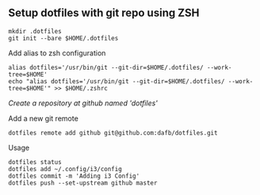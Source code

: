 ## Setup dotfiles with git repo using ZSH

```
mkdir .dotfiles
git init --bare $HOME/.dotfiles
```

Add alias to zsh configuration 
```
alias dotfiles='/usr/bin/git --git-dir=$HOME/.dotfiles/ --work-tree=$HOME'
echo "alias dotfiles='/usr/bin/git --git-dir=$HOME/.dotfiles/ --work-tree=$HOME'" >> $HOME/.zshrc
```

*Create a repository at github named 'dotfiles'*

Add a new git remote
```
dotfiles remote add github git@github.com:dafb/dotfiles.git
```

Usage
```
dotfiles status
dotfiles add ~/.config/i3/config
dotfiles commit -m 'Adding i3 Config'
dotfiles push --set-upstream github master
```
